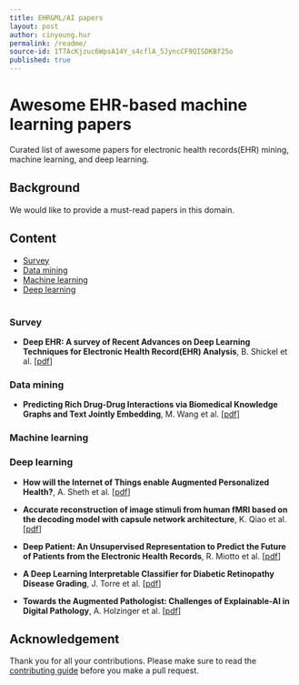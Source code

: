 ```yaml
---
title: EHR&ML/AI papers
layout: post
author: cinyoung.hur
permalink: /readme/
source-id: 1T7AcKjzuc6WpsA14Y_s4cflA_5JyncCF9QISDKBf25o
published: true
---
```

# Awesome EHR-based machine learning papersCurated list of awesome papers for electronic health records(EHR) mining, machine learning, and deep learning.

## Background

We would like to provide a must-read papers in this domain. 

## Content- [Survey](#survey)- [Data mining](#data-mining)- [Machine learning](#machine-learning)- [Deep learning](#deep-learning)#### Survey- **Deep EHR: A survey of Recent Advances on Deep Learning Techniques for Electronic Health Record(EHR) Analysis**, B. Shickel et al. [[pdf](https://arxiv.org/pdf/1706.03446.pdf)]### Data mining- **Predicting Rich Drug-Drug Interactions via Biomedical Knowledge Graphs and Text Jointly Embedding**, M. Wang et al. [[pdf](https://arxiv.org/pdf/1712.08875)]### Machine learning### Deep learning

- **How will the Internet of Things enable Augmented Personalized Health?**, A. Sheth et al.  [[pdf](https://arxiv.org/pdf/1801.00356)]- **Accurate reconstruction of image stimuli from human fMRI based on the decoding model with capsule network architecture**, K. Qiao et al. [[pdf](https://arxiv.org/pdf/1801.00602)]

- **Deep Patient: An Unsupervised Representation to Predict the Future of Patients from the Electronic Health Records**, R. Miotto et al. [[pdf](https://www.ncbi.nlm.nih.gov/pmc/articles/PMC4869115/pdf/srep26094.pdf)]

- **A Deep Learning Interpretable Classifier for Diabetic Retinopathy Disease Grading**, J. Torre et al. [[pdf](https://arxiv.org/pdf/1712.08107)]

- **Towards the Augmented Pathologist: Challenges of Explainable-AI in Digital Pathology**, A. Holzinger et al. [[pdf](https://arxiv.org/pdf/1712.06657)]

## Acknowledgement

Thank you for all your contributions. Please make sure to read the [contributing guide](https://github.com/hurcy/awesome-ehr-deeplearning/blob/master/Contributing.md) before you make a pull request.

